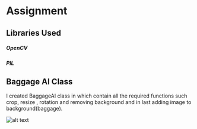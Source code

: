 # Assignment

## Libraries Used
  ##### OpenCV
  ##### PIL
  
 ## Baggage AI Class 
 I created BaggageAI class in which contain all the required functions such crop, resize , rotation  and removing background and in last adding image to background(baggage).
 
 ![alt text](https://github.com/[atul-chaturvedi]/[assignment]/blob/[main]/baggageAI.png?raw=true)

